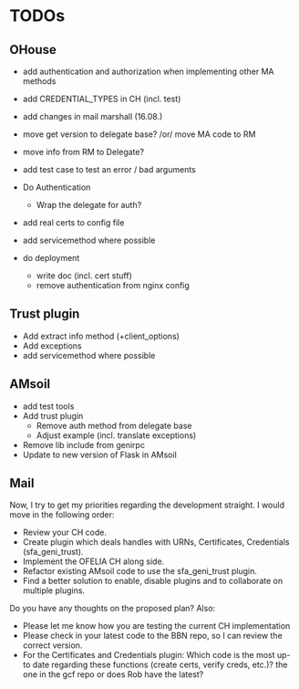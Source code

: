 # TODOs

## OHouse

* add authentication and authorization when implementing other MA methods
* add CREDENTIAL_TYPES in CH (incl. test)
* add changes in mail marshall (16.08.)
* move get version to delegate base? /or/ move MA code to RM
* move info from RM to Delegate?
* add test case to test an error / bad arguments
* Do Authentication
  * Wrap the delegate for auth?
* add real certs to config file
* add servicemethod where possible

* do deployment
  * write doc (incl. cert stuff)
  * remove authentication from nginx config

## Trust plugin
* Add extract info method (+client_options)
* Add exceptions
* add servicemethod where possible


## AMsoil

* add test tools
* Add trust plugin
  * Remove auth method from delegate base
  * Adjust example (incl. translate exceptions)
* Remove lib include from genirpc
* Update to new version of Flask in AMsoil



## Mail
Now, I try to get my priorities regarding the development straight. I would move in the following order:
- Review your CH code.
- Create plugin which deals handles with URNs, Certificates, Credentials (sfa_geni_trust).
- Implement the OFELIA CH along side.
- Refactor existing AMsoil code to use the sfa_geni_trust plugin.
- Find a better solution to enable, disable plugins and to collaborate on multiple plugins.

Do you have any thoughts on the proposed plan? Also:
- Please let me know how you are testing the current CH implementation
- Please check in your latest code to the BBN repo, so I can review the correct version.
- For the Certificates and Credentials plugin: Which code is the most up-to date regarding these functions (create certs, verify creds, etc.)? the one in the gcf repo or does Rob have the latest?
